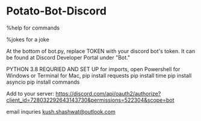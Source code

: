 # Potato-Bot-Discord
%help for commands

%jokes for a joke

At the bottom of bot.py, replace TOKEN with your discord bot's token. 
It can be found at Discord Developer Portal under "Bot."

PYTHON 3.8 REQURIED AND SET UP
for imports, open Powershell for Windows or Terminal for Mac,
  pip install requests
  pip install time
  pip install asyncio
  pip install commands
  
Add to your server:
https://discord.com/api/oauth2/authorize?client_id=728032292643143730&permissions=522304&scope=bot

email inquries kush.shashwat@outlook.com
